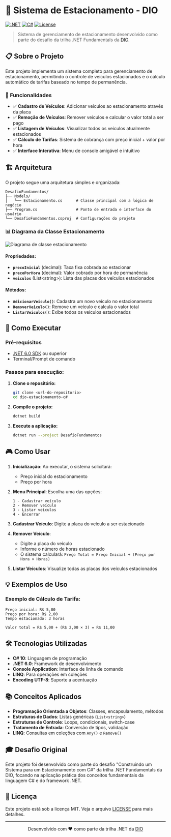 # 🚗 Sistema de Estacionamento - DIO

[![.NET](https://img.shields.io/badge/.NET-6.0-purple.svg)](https://dotnet.microsoft.com/)
[![C#](https://img.shields.io/badge/C%23-239120?style=flat-square&logo=c-sharp&logoColor=white)](https://docs.microsoft.com/en-us/dotnet/csharp/)
[![License](https://img.shields.io/badge/license-MIT-green?style=flat-square)](LICENSE)

> Sistema de gerenciamento de estacionamento desenvolvido como parte do desafio da trilha .NET Fundamentals da [DIO](https://www.dio.me).

## 📋 Sobre o Projeto

Este projeto implementa um sistema completo para gerenciamento de estacionamento, permitindo o controle de veículos estacionados e o cálculo automático de tarifas baseado no tempo de permanência.

### 🎯 Funcionalidades

- ✅ **Cadastro de Veículos**: Adicionar veículos ao estacionamento através da placa
- ✅ **Remoção de Veículos**: Remover veículos e calcular o valor total a ser pago
- ✅ **Listagem de Veículos**: Visualizar todos os veículos atualmente estacionados
- ✅ **Cálculo de Tarifas**: Sistema de cobrança com preço inicial + valor por hora
- ✅ **Interface Interativa**: Menu de console amigável e intuitivo

## 🏗️ Arquitetura

O projeto segue uma arquitetura simples e organizada:

```
DesafioFundamentos/
├── Models/
│   └── Estacionamento.cs      # Classe principal com a lógica de negócio
├── Program.cs                 # Ponto de entrada e interface do usuário
└── DesafioFundamentos.csproj  # Configurações do projeto
```

### 📊 Diagrama da Classe Estacionamento

![Diagrama de classe estacionamento](diagrama_classe_estacionamento.png)

#### Propriedades:
- **`precoInicial`** (decimal): Taxa fixa cobrada ao estacionar
- **`precoPorHora`** (decimal): Valor cobrado por hora de permanência
- **`veiculos`** (List&lt;string&gt;): Lista das placas dos veículos estacionados

#### Métodos:
- **`AdicionarVeiculo()`**: Cadastra um novo veículo no estacionamento
- **`RemoverVeiculo()`**: Remove um veículo e calcula o valor total
- **`ListarVeiculos()`**: Exibe todos os veículos estacionados

## 🚀 Como Executar

### Pré-requisitos
- [.NET 6.0 SDK](https://dotnet.microsoft.com/download/dotnet/6.0) ou superior
- Terminal/Prompt de comando

### Passos para execução:

1. **Clone o repositório:**
   ```bash
   git clone <url-do-repositorio>
   cd dio-estacionamento-c#
   ```

2. **Compile o projeto:**
   ```bash
   dotnet build
   ```

3. **Execute a aplicação:**
   ```bash
   dotnet run --project DesafioFundamentos
   ```

## 🎮 Como Usar

1. **Inicialização**: Ao executar, o sistema solicitará:
   - Preço inicial do estacionamento
   - Preço por hora

2. **Menu Principal**: Escolha uma das opções:
   ```
   1 - Cadastrar veículo
   2 - Remover veículo  
   3 - Listar veículos
   4 - Encerrar
   ```

3. **Cadastrar Veículo**: Digite a placa do veículo a ser estacionado

4. **Remover Veículo**: 
   - Digite a placa do veículo
   - Informe o número de horas estacionado
   - O sistema calculará: `Preço Total = Preço Inicial + (Preço por Hora × Horas)`

5. **Listar Veículos**: Visualize todas as placas dos veículos estacionados

## 💡 Exemplos de Uso

### Exemplo de Cálculo de Tarifa:
```
Preço inicial: R$ 5,00
Preço por hora: R$ 2,00
Tempo estacionado: 3 horas

Valor total = R$ 5,00 + (R$ 2,00 × 3) = R$ 11,00
```

## 🛠️ Tecnologias Utilizadas

- **C# 10**: Linguagem de programação
- **.NET 6.0**: Framework de desenvolvimento
- **Console Application**: Interface de linha de comando
- **LINQ**: Para operações em coleções
- **Encoding UTF-8**: Suporte a acentuação

## 📚 Conceitos Aplicados

- **Programação Orientada a Objetos**: Classes, encapsulamento, métodos
- **Estruturas de Dados**: Listas genéricas (`List<string>`)
- **Estruturas de Controle**: Loops, condicionais, switch-case
- **Tratamento de Entrada**: Conversão de tipos, validação
- **LINQ**: Consultas em coleções com `Any()` e `Remove()`

## 🎓 Desafio Original

Este projeto foi desenvolvido como parte do desafio "Construindo um Sistema para um Estacionamento com C#" da trilha .NET Fundamentals da DIO, focando na aplicação prática dos conceitos fundamentais da linguagem C# e do framework .NET.

## 📄 Licença

Este projeto está sob a licença MIT. Veja o arquivo [LICENSE](LICENSE) para mais detalhes.

---

<div align="center">
  Desenvolvido com ❤️ como parte da trilha .NET da <a href="https://www.dio.me">DIO</a>
</div>
